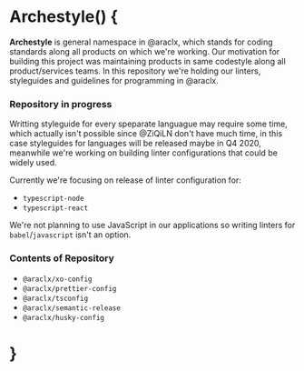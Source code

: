 # Archestyle() {

**Archestyle** is general namespace in @araclx, which stands for coding standards along all products on which we're
working. Our motivation for building this project was maintaining products in same codestyle along all product/services
teams. In this repository we're holding our linters, styleguides and guidelines for programming in @araclx.

### Repository in progress

Writting styleguide for every speparate languague may require some time, which actually isn't possible since @ZiQiLN
don't have much time, in this case styleguides for languages will be released maybe in Q4 2020, meanwhile we're working
on building linter configurations that could be widely used.

Currently we're focusing on release of linter configuration for:

- `typescript-node`
- `typescript-react`

We're not planning to use JavaScript in our applications so writing linters for `babel`/`javascript` isn't an option.

### Contents of Repository

- `@araclx/xo-config`
- `@araclx/prettier-config`
- `@araclx/tsconfig`
- `@araclx/semantic-release`
- `@araclx/husky-config`

# }

